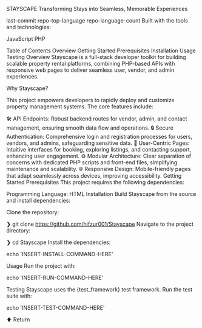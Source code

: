STAYSCAPE
Transforming Stays into Seamless, Memorable Experiences

last-commit repo-top-language repo-language-count
Built with the tools and technologies:

JavaScript PHP

Table of Contents
Overview
Getting Started
Prerequisites
Installation
Usage
Testing
Overview
Stayscape is a full-stack developer toolkit for building scalable property rental platforms, combining PHP-based APIs with responsive web pages to deliver seamless user, vendor, and admin experiences.

Why Stayscape?

This project empowers developers to rapidly deploy and customize property management systems. The core features include:

🛠️ API Endpoints: Robust backend routes for vendor, admin, and contact management, ensuring smooth data flow and operations.
🔒 Secure Authentication: Comprehensive login and registration processes for users, vendors, and admins, safeguarding sensitive data.
🎯 User-Centric Pages: Intuitive interfaces for booking, exploring listings, and contacting support, enhancing user engagement.
⚙️ Modular Architecture: Clear separation of concerns with dedicated PHP scripts and front-end files, simplifying maintenance and scalability.
🌐 Responsive Design: Mobile-friendly pages that adapt seamlessly across devices, improving accessibility.
Getting Started
Prerequisites
This project requires the following dependencies:

Programming Language: HTML
Installation
Build Stayscape from the source and install dependencies:

Clone the repository:

❯ git clone https://github.com/hifzur001/Stayscape
Navigate to the project directory:

❯ cd Stayscape
Install the dependencies:

echo 'INSERT-INSTALL-COMMAND-HERE'

Usage
Run the project with:

echo 'INSERT-RUN-COMMAND-HERE'

Testing
Stayscape uses the {test_framework} test framework. Run the test suite with:

echo 'INSERT-TEST-COMMAND-HERE'

⬆ Return
